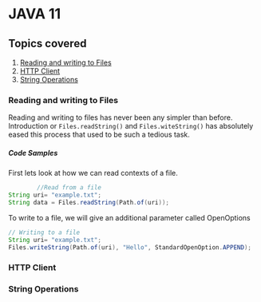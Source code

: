# JAVA 11

## Topics covered
 1. [Reading and writing to Files](#reading-and-writing-to-files)
 2. [HTTP Client](#http-client)
 3. [String Operations](#string-operations)

### Reading and writing to Files
Reading and writing to files has never been any simpler than before. 
Introduction or `Files.readString()` and `Files.witeString()` has absolutely 
eased this process that used to be such a tedious task.

##### Code Samples
First lets look at how we can read contexts of a file.
```java
        //Read from a file
String uri= "example.txt";
String data = Files.readString(Path.of(uri));
```

To write to a file, we will give an additional parameter called OpenOptions
```java
// Writing to a file
String uri= "example.txt";
Files.writeString(Path.of(uri), "Hello", StandardOpenOption.APPEND);
```

### HTTP Client
### String Operations


